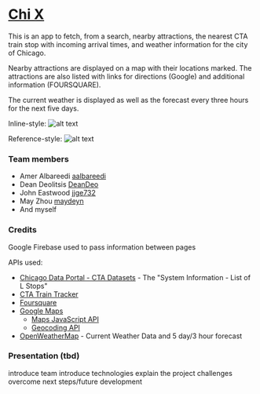 # [Chi X](https://rsdesoto.github.io/ChiX/index.html)

This is an app to fetch, from a search, nearby attractions, the nearest CTA train stop with incoming arrival times, and weather information for the city of Chicago.

Nearby attractions are displayed on a map with their locations marked. The attractions are also listed with links for directions (Google) and additional information (FOURSQUARE).

The current weather is displayed as well as the forecast every three hours for the next five days. 

Inline-style: 
![alt text](https://github.com/rdesoto/ChiX/raw/master/src/assets/images/bean.jpg "Logo Title Text 1")

Reference-style: 
![alt text][logo]

[logo]: https://github.com/rdesoto/ChiX/raw/master/src/assets/images/bean.jpg "Logo Title Text 2"


### Team members

-   Amer Albareedi [aalbareedi](https://github.com/aalbareedi)
-   Dean Deolitsis [DeanDeo](https://github.com/DeanDeo)
-   John Eastwood [jjge732](https://github.com/jjge732)
-   May Zhou [maydeyn](https://github.com/maydeyn)
-   And myself

### Credits

Google Firebase used to pass information between pages

APIs used:

-   [Chicago Data Portal - CTA Datasets](https://data.cityofchicago.org/Transportation/CTA-List-of-CTA-Datasets/pnau-cf66) - The "System Information - List of L Stops"
-   [CTA Train Tracker](https://www.transitchicago.com/developers/traintracker/)
-   [Foursquare](https://developer.foursquare.com/)
-   [Google Maps](https://developers.google.com/maps/documentation/)
    -   [Maps JavaScript API](https://developers.google.com/maps/documentation/javascript/tutorial)
    -   [Geocoding API](https://developers.google.com/maps/documentation/geocoding/start)
-   [OpenWeatherMap](https://openweathermap.org/api) - Current Weather Data and 5 day/3 hour forecast

### Presentation (tbd)

introduce team
introduce technologies
explain the project
challenges overcome
next steps/future development
